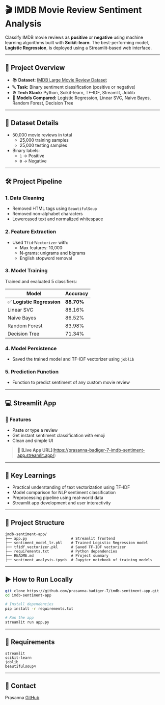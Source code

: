 # 🎬 IMDB Movie Review Sentiment Analysis

Classify IMDB movie reviews as **positive** or **negative** using machine learning algorithms built with **Scikit-learn**. The best-performing model, **Logistic Regression**, is deployed using a Streamlit-based web interface.

---

## 🚀 Project Overview

- 📚 **Dataset:** [IMDB Large Movie Review Dataset](https://ai.stanford.edu/~amaas/data/sentiment/)
- 🔤 **Task:** Binary sentiment classification (positive or negative)
- ⚙️ **Tech Stack:** Python, Scikit-learn, TF-IDF, Streamlit, Joblib
- 🧠 **Models Compared:** Logistic Regression, Linear SVC, Naive Bayes, Random Forest, Decision Tree

---

## 🧾 Dataset Details

- 50,000 movie reviews in total  
  - 25,000 training samples  
  - 25,000 testing samples  
- Binary labels:  
  - `1` → Positive  
  - `0` → Negative

---

## 🛠️ Project Pipeline

### 1. Data Cleaning
- Removed HTML tags using `BeautifulSoup`
- Removed non-alphabet characters
- Lowercased text and normalized whitespace

### 2. Feature Extraction
- Used `TfidfVectorizer` with:
  - Max features: 10,000
  - N-grams: unigrams and bigrams
  - English stopword removal

### 3. Model Training
Trained and evaluated 5 classifiers:

| Model               | Accuracy |
|---------------------|----------|
| ✅ **Logistic Regression** | **88.70%** |
| Linear SVC          | 88.16%   |
| Naive Bayes         | 86.52%   |
| Random Forest       | 83.98%   |
| Decision Tree       | 71.34%   |

### 4. Model Persistence
- Saved the trained model and TF-IDF vectorizer using `joblib`

### 5. Prediction Function
- Function to predict sentiment of any custom movie review

---

## 💻 Streamlit App

### 🔮 Features
- Paste or type a review
- Get instant sentiment classification with emoji
- Clean and simple UI

> 🔗 **[Live App URL]**(https://prasanna-badiger-7-imdb-sentiment-app.streamlit.app/)

---

## 🧠 Key Learnings

- Practical understanding of text vectorization using TF-IDF
- Model comparison for NLP sentiment classification
- Preprocessing pipeline using real-world data
- Streamlit app development and user interactivity

---

## 📂 Project Structure

```
imdb-sentiment-app/
├── app.py                    # Streamlit frontend
├── sentiment_model_lr.pkl    # Trained Logistic Regression model
├── tfidf_vectorizer.pkl      # Saved TF-IDF vectorizer
├── requirements.txt          # Python dependencies
├── README.md                 # Project summary
├── sentiment_analysis.ipynb  # Jupyter notebook of training models
```

---

## ▶️ How to Run Locally

```bash
git clone https://github.com/prasanna-badiger-7/imdb-sentiment-app.git
cd imdb-sentiment-app

# Install dependencies
pip install -r requirements.txt

# Run the app
streamlit run app.py
```

---

## 📌 Requirements

```
streamlit
scikit-learn
joblib
beautifulsoup4
```

---

## 📧 Contact

Prasanna
[GitHub](https://github.com/prasanna-badiger-7)